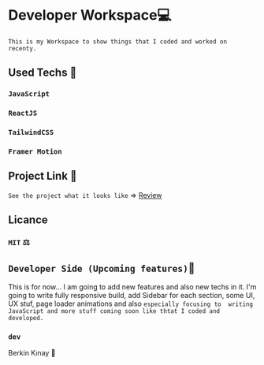 # Developer Workspace💻
`This is my Workspace to show things that I coded and worked on recenty.`

## Used Techs 🥰

### `JavaScript`
### `ReactJS`
### `TailwindCSS`
### `Framer Motion`


## Project Link 🔭

`See the project what it looks like` => [Review](https://developer-workspace.vercel.app/)

## Licance
### `MIT` ⚖️

## `Developer Side (Upcoming features)`💫
This is for now... I am going to add new features and also new techs in it. I'm going to write fully responsive build, add Sidebar for each section, some UI, UX stuf, page loader animations and also `especially focusing to  writing JavaScript and more stuff coming soon like thtat I coded and developed.` 

### `dev`
Berkin Kınay 👤
